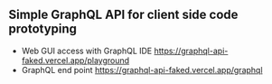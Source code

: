 ## Simple GraphQL API for client side code prototyping  
- Web GUI access with GraphQL IDE https://graphql-api-faked.vercel.app/playground  
- GraphQL end point https://graphql-api-faked.vercel.app/graphql  
